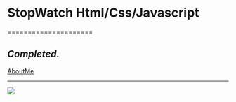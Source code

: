 # StopWatch Html/Css/Javascript
=====================

_Completed._
---------------------------------------------------

[AboutMe](https://github.com/rex28/About-Me)

---------------------------------------------------

![](./Screenshot(10).png)
